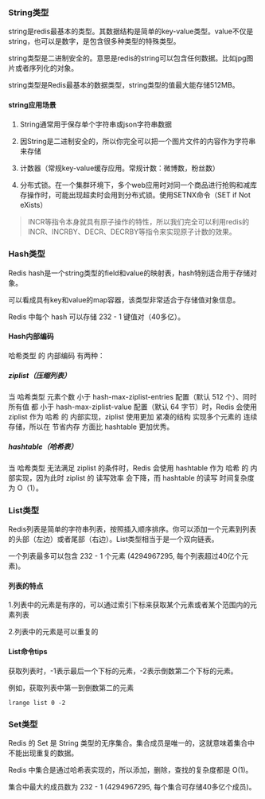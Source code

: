 ### String类型
string是redis最基本的类型。其数据结构是简单的key-value类型。value不仅是string，也可以是数字，是包含很多种类型的特殊类型。

string类型是二进制安全的。意思是redis的string可以包含任何数据。比如jpg图片或者序列化的对象。

string类型是Redis最基本的数据类型，string类型的值最大能存储512MB。

#### string应用场景
1. String通常用于保存单个字符串或json字符串数据

2. 因String是二进制安全的，所以你完全可以把一个图片文件的内容作为字符串来存储

3. 计数器（常规key-value缓存应用。常规计数：微博数，粉丝数）

4. 分布式锁。在一个集群环境下，多个web应用时对同一个商品进行抢购和减库存操作时，可能出现超卖时会用到分布式锁。使用SETNX命令（SET if Not eXists）

>INCR等指令本身就具有原子操作的特性，所以我们完全可以利用redis的INCR、INCRBY、DECR、DECRBY等指令来实现原子计数的效果。

### Hash类型
Redis hash是一个string类型的field和value的映射表，hash特别适合用于存储对象。

可以看成具有key和value的map容器，该类型非常适合于存储值对象信息。

Redis 中每个 hash 可以存储 232 - 1 键值对（40多亿）。

#### Hash内部编码
哈希类型 的 内部编码 有两种：

##### ziplist（压缩列表）
当 哈希类型 元素个数 小于 hash-max-ziplist-entries 配置（默认 512 个）、同时 所有值 都 小于 hash-max-ziplist-value 配置（默认 64 字节）时，Redis 会使用 ziplist 作为 哈希 的 内部实现，ziplist 使用更加 紧凑的结构 实现多个元素的 连续存储，所以在 节省内存 方面比 hashtable 更加优秀。

##### hashtable（哈希表）
当 哈希类型 无法满足 ziplist 的条件时，Redis 会使用 hashtable 作为 哈希 的 内部实现，因为此时 ziplist 的 读写效率 会下降，而 hashtable 的读写 时间复杂度 为 O（1）。

### List类型
Redis列表是简单的字符串列表，按照插入顺序排序。你可以添加一个元素到列表的头部（左边）或者尾部（右边）。List类型相当于是一个双向链表。

一个列表最多可以包含 232 - 1 个元素 (4294967295, 每个列表超过40亿个元素)。

#### 列表的特点
1.列表中的元素是有序的，可以通过索引下标来获取某个元素或者某个范围内的元素列表

2.列表中的元素是可以重复的

#### List命令tips
获取列表时，-1表示最后一个下标的元素，-2表示倒数第二个下标的元素。

例如，获取列表中第一到倒数第二的元素
```
lrange list 0 -2
```

### Set类型
Redis 的 Set 是 String 类型的无序集合。集合成员是唯一的，这就意味着集合中不能出现重复的数据。

Redis 中集合是通过哈希表实现的，所以添加，删除，查找的复杂度都是 O(1)。

集合中最大的成员数为 232 - 1 (4294967295, 每个集合可存储40多亿个成员)。

